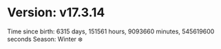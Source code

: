 # Version: v17.3.14
Time since birth: 6315 days, 151561 hours, 9093660 minutes, 545619600 seconds
Season: Winter ❄️
